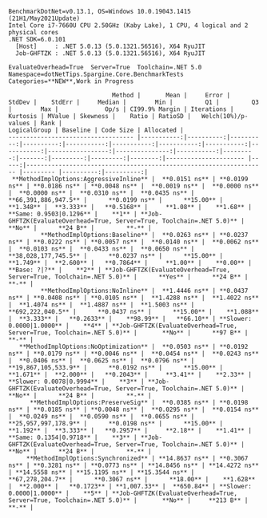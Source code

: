 
    BenchmarkDotNet=v0.13.1, OS=Windows 10.0.19043.1415 (21H1/May2021Update)
    Intel Core i7-7660U CPU 2.50GHz (Kaby Lake), 1 CPU, 4 logical and 2 physical cores
    .NET SDK=6.0.101
      [Host]     : .NET 5.0.13 (5.0.1321.56516), X64 RyuJIT
      Job-GHFTZK : .NET 5.0.13 (5.0.1321.56516), X64 RyuJIT

    EvaluateOverhead=True  Server=True  Toolchain=.NET 5.0  
    Namespace=dotNetTips.Spargine.Core.BenchmarkTests  Categories=**NEW**,Work in Progress  

                                 Method |       Mean |     Error |    StdDev |    StdErr |     Median |        Min |         Q1 |         Q3 |        Max |             Op/s | CI99.9% Margin | Iterations | Kurtosis | MValue | Skewness |    Ratio | RatioSD |   Welch(10%)/p-values | Rank |                                                       LogicalGroup | Baseline | Code Size | Allocated |
    ----------------------------------- |-----------:|----------:|----------:|----------:|-----------:|-----------:|-----------:|-----------:|-----------:|-----------------:|---------------:|-----------:|---------:|-------:|---------:|---------:|--------:|---------------------- |-----:|------------------------------------------------------------------- |--------- |----------:|----------:|
     **MethodImplOptions:AggressiveInline** |  **0.0151 ns** | **0.0199 ns** | **0.0186 ns** | **0.0048 ns** |  **0.0019 ns** |  **0.0000 ns** |  **0.0000 ns** |  **0.0310 ns** |  **0.0435 ns** | **66,391,886,947.5** |      **0.0199 ns** |      **15.00** |    **1.348** |  **3.333** |   **0.5168** |     **1.08** |    **1.68** |   **Same: 0.9503|0.1296** |    **1** | **Job-GHFTZK(EvaluateOverhead=True, Server=True, Toolchain=.NET 5.0)** |       **No** |      **24 B** |         **-** |
             **MethodImplOptions:Baseline** |  **0.0263 ns** | **0.0237 ns** | **0.0222 ns** | **0.0057 ns** |  **0.0140 ns** |  **0.0062 ns** |  **0.0103 ns** |  **0.0433 ns** |  **0.0650 ns** | **38,028,177,745.5** |      **0.0237 ns** |      **15.00** |    **1.749** |  **2.600** |   **0.7864** |     **1.00** |    **0.00** |             **Base: ?|?** |    **2** | **Job-GHFTZK(EvaluateOverhead=True, Server=True, Toolchain=.NET 5.0)** |      **Yes** |      **24 B** |         **-** |
             **MethodImplOptions:NoInline** |  **1.4446 ns** | **0.0437 ns** | **0.0408 ns** | **0.0105 ns** |  **1.4288 ns** |  **1.4022 ns** |  **1.4074 ns** |  **1.4887 ns** |  **1.5003 ns** |    **692,222,040.5** |      **0.0437 ns** |      **15.00** |    **1.088** |  **3.333** |   **0.2633** |    **98.99** |   **66.10** | **Slower: 0.0000|1.0000** |    **4** | **Job-GHFTZK(EvaluateOverhead=True, Server=True, Toolchain=.NET 5.0)** |       **No** |      **97 B** |         **-** |
       **MethodImplOptions:NoOptimization** |  **0.0503 ns** | **0.0192 ns** | **0.0179 ns** | **0.0046 ns** |  **0.0454 ns** |  **0.0243 ns** |  **0.0406 ns** |  **0.0625 ns** |  **0.0796 ns** | **19,867,105,533.9** |      **0.0192 ns** |      **15.00** |    **1.671** |  **2.000** |   **0.2043** |     **3.41** |    **2.33** | **Slower: 0.0078|0.9994** |    **3** | **Job-GHFTZK(EvaluateOverhead=True, Server=True, Toolchain=.NET 5.0)** |       **No** |      **24 B** |         **-** |
          **MethodImplOptions:PreserveSig** |  **0.0385 ns** | **0.0198 ns** | **0.0185 ns** | **0.0048 ns** |  **0.0295 ns** |  **0.0154 ns** |  **0.0249 ns** |  **0.0590 ns** |  **0.0655 ns** | **25,957,997,178.9** |      **0.0198 ns** |      **15.00** |    **1.192** |  **3.333** |   **0.2957** |     **2.18** |    **1.41** |   **Same: 0.1354|0.9718** |    **3** | **Job-GHFTZK(EvaluateOverhead=True, Server=True, Toolchain=.NET 5.0)** |       **No** |      **24 B** |         **-** |
         **MethodImplOptions:Synchronized** | **14.8637 ns** | **0.3067 ns** | **0.3281 ns** | **0.0773 ns** | **14.8456 ns** | **14.4272 ns** | **14.5558 ns** | **15.1195 ns** | **15.3544 ns** |     **67,278,204.7** |      **0.3067 ns** |      **18.00** |    **1.628** |  **2.000** |   **0.1723** | **1,007.33** |  **650.84** | **Slower: 0.0000|1.0000** |    **5** | **Job-GHFTZK(EvaluateOverhead=True, Server=True, Toolchain=.NET 5.0)** |       **No** |     **213 B** |         **-** |
